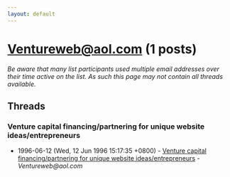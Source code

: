 ```yaml
---
layout: default
---
```


# Ventureweb@aol.com (1 posts)

_Be aware that many list participants used multiple email addresses over their time active on the list. As such this page may not contain all threads available._

## Threads

### Venture capital financing/partnering for unique website ideas/entrepreneurs
+ 1996-06-12 (Wed, 12 Jun 1996 15:17:35 +0800) - [Venture capital financing/partnering for unique website ideas/entrepreneurs](/archive/1996/06/4fa67c76d39fa9082bc0c94ce54c6e4050b7964d9c5d8ff763f1247fdb774b7b) - _Ventureweb@aol.com_

